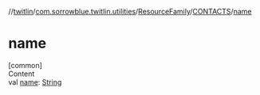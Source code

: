//[twitlin](../../../index.md)/[com.sorrowblue.twitlin.utilities](../../index.md)/[ResourceFamily](../index.md)/[CONTACTS](index.md)/[name](name.md)



# name  
[common]  
Content  
val [name](name.md): [String](https://kotlinlang.org/api/latest/jvm/stdlib/kotlin/-string/index.html)  



